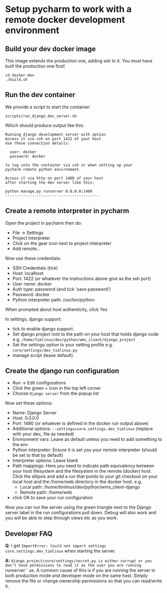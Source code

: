 # Setup pycharm to work with a remote docker development environment

## Build your dev docker image

This image extends the production one, adding ssh to it. You must
have built the production one first!

```
cd docker-dev
./build.sh
```

## Run the dev container

We provide a script to start the container:

```
scripts/run_django_dev_server.sh
```

Which should produce output like this:

```
Running django development server with option
Access it via ssh on port 1422 of your host
Use these connection details:

  user: docker
  password: docker

to log into the container via ssh or when setting up your
pycharm remote python environment.

Access it via http on port 1480 of your host
after starting the dev server like this:

python manage.py runserver 0.0.0.0:1480
------------------------------------------

```

## Create a remote interpreter in pycharm

Open the project in pycharm then do:

* File -> Settings
* Project Interpreter
* Click on the gear icon next to project interpreter
* Add remote...

Now use these credentials:

* SSH Credentials (tick)
* Host: localhost
* Port: 1422 (or whatever the instructions above give as the ssh port)
* User name: docker
* Auth type: password (and tick 'save password')
* Password: docker
* Python interpreter path: /usr/bin/python

When prompted about host authenticity, click Yes

In settings, django support:

* tick to enable django support.
* Set django project root to the path on your host that holds django code e.g.
  ``/home/timlinux/dev/python/wms_client/django_project``
* Set the settings option to your setting profile e.g.
  ``core/settings/dev_timlinux.py``
* manage script (leave default)


## Create the django run configuration

* Run -> Edit configurations
* Click the green + icon in the top left corner
* Choose ``Django server`` from the popup list

Now set these options:

* Name: Django Server
* Host: 0.0.0.0
* Port: 1480 (or whatever is defined in the docker run output above)
* Additional options: ``--settings=core.settings.dev_timlinux`` (replace with
  your dev_ file as needed)
* Environment vars: Leave as default unless you need to add something to the env
* Python interpreter: Ensure it is set you your remote interpreter (should be
  set to that by default)
* Interpreter options: Leave blank
* Path mappings: Here you need to indicate path equivalency between your host
  filesystem and the filesystem in the remote (docker) host. Click the ellipsis
  and add a run that points to your git checkout on your local host and the
  /home/web directory in the docker host. e.g.
  * Local path: /home/timlinux/dev/python/wms_client-django
  * Remote path: /home/web
* click OK to save your run configuration

Now you can run the server using the green triangle next to the Django server
label in the run configurations pull down. Debug will also work and you will be
able to step through views etc as you work.


## Developer FAQ

**Q**: I get ``ImportError: Could not import settings core.settings.dev_timlinux``
when starting the server.

**A:** ``django_project/core/settings/secret.py is either corrupt or you don't
have permissions to read it as the user you are running ``runserver`` as. A 
common cause of this is if you are running the server in both production
mode and developer mode on the same host. Simply remove the file or change
ownership permissions so that you can read/write it.

